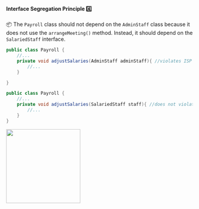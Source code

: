 <div id="title">

#### Interface Segregation Principle :four:

</div>

<div id="body">

<tip-box type="definition">

<include src="../../common/definitions.md#def-interface-segregation-principle" />

</tip-box>

<tip-box>

:package: The `Payroll` class should not depend on the `AdminStaff` class because it does not use the `arrangeMeeting()` method. Instead, it should depend on the `SalariedStaff` interface.

```java
public class Payroll {
    //...    
    private void adjustSalaries(AdminStaff adminStaff){ //violates ISP
        //...
    }

}
```

```java
public class Payroll {
    //...    
    private void adjustSalaries(SalariedStaff staff){ //does not violate ISP
        //...
    }
}
```

<img src="{{baseUrl}}/principles/interfaceSegregationPrinciple/images/payroll.png" height="200" />
<p/>

</tip-box>

</div>

<div id="extras">
</div>